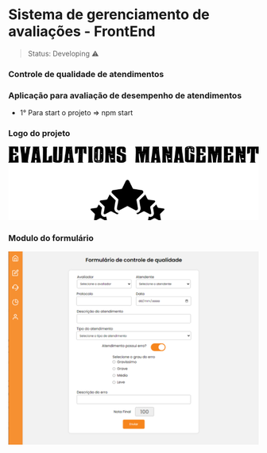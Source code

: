 <h1>Sistema de gerenciamento de avaliações - FrontEnd </h1> 

> Status: Developing ⚠️

### Controle de qualidade de atendimentos 

### Aplicação para avaliação de desempenho de atendimentos

+ 1° Para start o projeto => npm start

### Logo do projeto
![Logo do projeto](src/assets/imgs/EvaluationsManagementWelcome.png)


### Modulo do formulário
![Imagem do formulário](src/assets/imgs/FormScreen.png)
